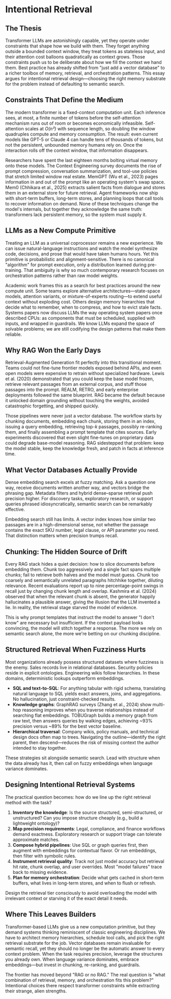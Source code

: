 # Intentional Retrieval

## The Thesis

Transformer LLMs are astonishingly capable, yet they operate under constraints that shape how we build with them. They forget anything outside a bounded context window, they treat tokens as stateless input, and their attention cost balloons quadratically as context grows. Those constraints push us to be deliberate about how we fill the context we hand them. Best practice has already shifted from "just add a vector database" to a richer toolbox of memory, retrieval, and orchestration patterns. This essay argues for intentional retrieval design—choosing the right memory substrate for the problem instead of defaulting to semantic search.

## Constraints That Define the Medium

The modern transformer is a fixed-context computation unit. Each inference sees, at most, a finite number of tokens before the self-attention mechanism runs out of room or becomes economically infeasible. Self-attention scales at *O(n²)* with sequence length, so doubling the window quadruples compute and memory consumption. The result: even current models like GPT-5 or Claude 4 can handle tens of thousands of tokens, but not the persistent, unbounded memory humans rely on. Once the interaction rolls off the context window, that information disappears.

Researchers have spent the last eighteen months bolting virtual memory onto these models. The Context Engineering survey documents the rise of prompt compression, conversation summarization, and tool-use policies that stretch limited window real estate. MemGPT (Wu et al., 2023) pages information in and out of the prompt like an operating system's swap space. Mem0 (Chhikara et al., 2025) extracts salient facts from dialogue and stores them in an external store for future retrieval. Agent frameworks now ship with short-term buffers, long-term stores, and planning loops that call tools to recover information on demand. None of these techniques change the model's internals, but together they acknowledge the same truth: transformers lack persistent memory, so the system must supply it.

## LLMs as a New Compute Primitive

Treating an LLM as a universal coprocessor remains a new experience. We can issue natural-language instructions and watch the model synthesize code, decisions, and prose that would have taken humans hours. Yet this primitive is probabilistic and alignment-sensitive. There is no canonical "algorithm" for prompt execution, only a distribution learned during pre-training. That ambiguity is why so much contemporary research focuses on orchestration patterns rather than raw model weights.

Academic work frames this as a search for best practices around the new compute unit. Some teams explore alternative architectures—state-space models, attention variants, or mixture-of-experts routing—to extend useful context without exploding cost. Others design memory hierarchies that decide what to remember, when to compress, and how to evict stale facts. Systems papers now discuss LLMs the way operating system papers once described CPUs: as components that must be scheduled, supplied with inputs, and wrapped in guardrails. We know LLMs expand the space of solvable problems; we are still codifying the design patterns that make them reliable.

## Why RAG Won the Early Days

Retrieval-Augmented Generation fit perfectly into this transitional moment. Teams could not fine-tune frontier models exposed behind APIs, and even open models were expensive to retrain without specialized hardware. Lewis et al. (2020) demonstrated that you could keep the base model frozen, retrieve relevant passages from an external corpus, and stuff those passages into the prompt. REALM, RETRO, and early enterprise deployments followed the same blueprint. RAG became the default because it unlocked domain grounding without touching the weights, avoided catastrophic forgetting, and shipped quickly.

Those pipelines were never just a vector database. The workflow starts by chunking documents, embedding each chunk, storing them in an index, issuing a query embedding, retrieving top-*k* passages, possibly re-ranking them, and finally assembling a prompt template that cites sources. Early experiments discovered that even slight fine-tunes on proprietary data could degrade base-model reasoning. RAG sidestepped that problem: keep the model stable, keep the knowledge fresh, and patch in facts at inference time.

## What Vector Databases Actually Provide

Dense embedding search excels at fuzzy matching. Ask a question one way, receive documents written another way, and vectors bridge the phrasing gap. Metadata filters and hybrid dense–sparse retrieval push precision higher. For discovery tasks, exploratory research, or support queries phrased idiosyncratically, semantic search can be remarkably effective.

Embedding search still has limits. A vector index knows how similar two passages are in a high-dimensional sense, not whether the passage contains the exact SKU number, legal clause, or API parameter you need. That distinction matters when precision trumps recall.

## Chunking: The Hidden Source of Drift

Every RAG stack hides a quiet decision: how to slice documents before embedding them. Chunk too aggressively and a single fact spans multiple chunks; fail to retrieve both halves and the model must guess. Chunk too coarsely and semantically unrelated paragraphs hitchhike together, diluting relevance. Recent evaluations report up to nine percentage-point swings in recall just by changing chunk length and overlap. Kashmira et al. (2024) observed that when the relevant chunk is absent, the generator happily hallucinates a plausible answer, giving the illusion that the LLM invented a lie. In reality, the retrieval stage starved the model of evidence.

This is why prompt templates that instruct the model to answer "I don't know" are necessary but insufficient. If the context payload looks convincing, the model will stitch together a response. The more we rely on semantic search alone, the more we're betting on our chunking discipline.

## Structured Retrieval When Fuzziness Hurts

Most organizations already possess structured datasets where fuzziness is the enemy. Sales records live in relational databases. Security policies reside in explicit ontologies. Engineering wikis follow hierarchies. In these domains, deterministic lookups outperform embeddings.

- **SQL and text-to-SQL**: For anything tabular with rigid schema, translating natural language to SQL yields exact answers, joins, and aggregations. No hallucination, just constraint-checked results.
- **Knowledge graphs**: GraphRAG surveys (Zhang et al., 2024) show multi-hop reasoning improves when you traverse relationships instead of searching flat embeddings. TOBUGraph builds a memory graph from raw text, then answers queries by walking edges, achieving ~93% precision versus ~89% for the best vector baseline.
- **Hierarchical traversal**: Company wikis, policy manuals, and technical design docs often map to trees. Navigating the outline—identify the right parent, then descend—reduces the risk of missing context the author intended to stay together.

These strategies sit alongside semantic search. Lead with structure when the data already has it, then call on fuzzy embeddings when language variance dominates.

## Designing Intentional Retrieval Systems

The practical question becomes: how do we line up the right retrieval method with the task?

1. **Inventory the knowledge**: Is the source structured, semi-structured, or unstructured? Can you impose structure cheaply (e.g., build a lightweight ontology)?
2. **Map precision requirements**: Legal, compliance, and finance workflows demand exactness. Exploratory research or support triage can tolerate approximate matches.
3. **Compose hybrid pipelines**: Use SQL or graph queries first, then augment with embeddings for contextual flavor. Or run embeddings, then filter with symbolic rules.
4. **Instrument retrieval quality**: Track not just model accuracy but retrieval hit rate, chunk overlap, and user overrides. Most "model failures" trace back to missing evidence.
5. **Plan for memory orchestration**: Decide what gets cached in short-term buffers, what lives in long-term stores, and when to flush or refresh.

Design the retrieval tier consciously to avoid overloading the model with irrelevant context or starving it of the exact detail it needs.

## Where This Leaves Builders

Transformer-based LLMs give us a new computation primitive, but they demand systems thinking reminiscent of classic engineering disciplines. We have to architect memory hierarchies, schedule tool calls, and pick the right retrieval substrate for the job. Vector databases remain invaluable for semantic recall, yet they should no longer be the automatic answer to every context problem. When the task requires precision, leverage the structures you already own. When language variance dominates, embrace embeddings—but invest in chunking, re-ranking, and guardrails.

The frontier has moved beyond "RAG or no RAG." The real question is "what combination of retrieval, memory, and orchestration fits this problem?" Intentional choices there respect transformer constraints while extracting their strange, alien strengths.
